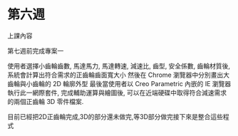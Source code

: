 # 第六週

上課內容

第七週前完成專案一

使用者選擇小齒輪齒數, 馬達馬力, 馬達轉速, 減速比, 齒型, 安全係數, 齒輪材質後, 系統會計算出符合需求的正齒輪齒面寬大小
然後在 Chrome 瀏覽器中分別畫出大齒輪與小齒輪的 2D 輪廓外型
最後當使用者以 Creo Parametric 內嵌的 IE 瀏覽器執行此一網際套件, 完成輔助運算與繪圖後, 可以在近端硬碟中取得符合減速需求的兩個正齒輪 3D 零件檔案.

目前已經把2D正齒輪完成,3D的部分還未做完,等3D部分做完接下來是整合這些程式